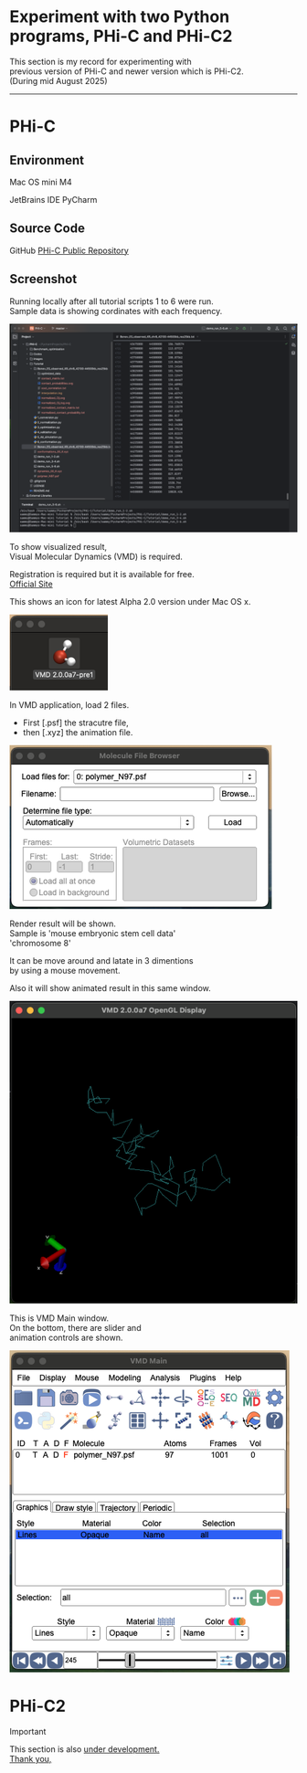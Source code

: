 
# Experiment with two Python programs, PHi-C and PHi-C2

This section is my record for experimenting with  
previous version of PHi-C and
newer version which is PHi-C2.  
(During mid August 2025)

---

# PHi-C

## Environment

Mac OS mini M4  

JetBrains IDE PyCharm

## Source Code
GitHub [PHi-C Public Repository](https://github.com/soyashinkai)

## Screenshot

Running locally after all tutorial scripts 1 to 6 were run.  
Sample data is showing cordinates with each frequency.

![one](./one.png)

To show visualized result,  
Visual Molecular Dynamics (VMD) is required.

Registration is required but it is available for free.  
[Official Site](https://www.ks.uiuc.edu/Research/vmd/)

This shows an icon for latest Alpha 2.0 version under Mac OS x.

![two](./two.png)

In VMD application, load 2 files.  
- First [.psf] the stracutre file,  
- then [.xyz] the animation file.

![three](./three.png)

Render result will be shown.  
Sample is 'mouse embryonic stem cell data'  
'chromosome 8'

It can be move around and latate in 3 dimentions  
by using a mouse movement.

Also it will show animated result in this same window.

![four](./four.png)

This is VMD Main window.  
On the bottom, there are slider and  
animation controls are shown.

![five](./five.png)

# PHi-C2

> [!IMPORTANT]
> This section is also <ins> under development<ins>.  
> Thank you,
